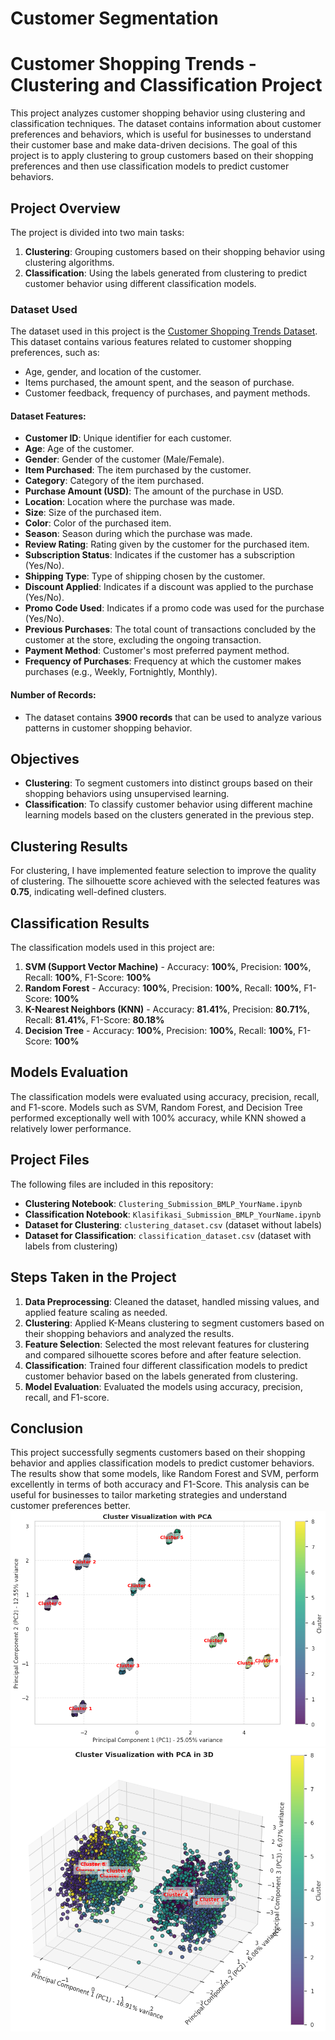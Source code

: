 # Customer Segmentation
# Customer Shopping Trends - Clustering and Classification Project

This project analyzes customer shopping behavior using clustering and classification techniques. The dataset contains information about customer preferences and behaviors, which is useful for businesses to understand their customer base and make data-driven decisions. The goal of this project is to apply clustering to group customers based on their shopping preferences and then use classification models to predict customer behaviors.

## Project Overview

The project is divided into two main tasks:
1. **Clustering**: Grouping customers based on their shopping behavior using clustering algorithms.
2. **Classification**: Using the labels generated from clustering to predict customer behavior using different classification models.

### **Dataset Used**
The dataset used in this project is the [Customer Shopping Trends Dataset](https://www.kaggle.com/datasets/iamsouravbanerjee/customer-shopping-trends-dataset). This dataset contains various features related to customer shopping preferences, such as:
- Age, gender, and location of the customer.
- Items purchased, the amount spent, and the season of purchase.
- Customer feedback, frequency of purchases, and payment methods.

#### **Dataset Features:**
- **Customer ID**: Unique identifier for each customer.
- **Age**: Age of the customer.
- **Gender**: Gender of the customer (Male/Female).
- **Item Purchased**: The item purchased by the customer.
- **Category**: Category of the item purchased.
- **Purchase Amount (USD)**: The amount of the purchase in USD.
- **Location**: Location where the purchase was made.
- **Size**: Size of the purchased item.
- **Color**: Color of the purchased item.
- **Season**: Season during which the purchase was made.
- **Review Rating**: Rating given by the customer for the purchased item.
- **Subscription Status**: Indicates if the customer has a subscription (Yes/No).
- **Shipping Type**: Type of shipping chosen by the customer.
- **Discount Applied**: Indicates if a discount was applied to the purchase (Yes/No).
- **Promo Code Used**: Indicates if a promo code was used for the purchase (Yes/No).
- **Previous Purchases**: The total count of transactions concluded by the customer at the store, excluding the ongoing transaction.
- **Payment Method**: Customer's most preferred payment method.
- **Frequency of Purchases**: Frequency at which the customer makes purchases (e.g., Weekly, Fortnightly, Monthly).

#### **Number of Records**:
- The dataset contains **3900 records** that can be used to analyze various patterns in customer shopping behavior.

## **Objectives**
- **Clustering**: To segment customers into distinct groups based on their shopping behaviors using unsupervised learning.
- **Classification**: To classify customer behavior using different machine learning models based on the clusters generated in the previous step.

## **Clustering Results**
For clustering, I have implemented feature selection to improve the quality of clustering. The silhouette score achieved with the selected features was **0.75**, indicating well-defined clusters.

## **Classification Results**
The classification models used in this project are:
1. **SVM (Support Vector Machine)** - Accuracy: **100%**, Precision: **100%**, Recall: **100%**, F1-Score: **100%**
2. **Random Forest** - Accuracy: **100%**, Precision: **100%**, Recall: **100%**, F1-Score: **100%**
3. **K-Nearest Neighbors (KNN)** - Accuracy: **81.41%**, Precision: **80.71%**, Recall: **81.41%**, F1-Score: **80.18%**
4. **Decision Tree** - Accuracy: **100%**, Precision: **100%**, Recall: **100%**, F1-Score: **100%**

## **Models Evaluation**
The classification models were evaluated using accuracy, precision, recall, and F1-score. Models such as SVM, Random Forest, and Decision Tree performed exceptionally well with 100% accuracy, while KNN showed a relatively lower performance.

## **Project Files**
The following files are included in this repository:
- **Clustering Notebook**: `Clustering_Submission_BMLP_YourName.ipynb`
- **Classification Notebook**: `Klasifikasi_Submission_BMLP_YourName.ipynb`
- **Dataset for Clustering**: `clustering_dataset.csv` (dataset without labels)
- **Dataset for Classification**: `classification_dataset.csv` (dataset with labels from clustering)

## **Steps Taken in the Project**
1. **Data Preprocessing**: Cleaned the dataset, handled missing values, and applied feature scaling as needed.
2. **Clustering**: Applied K-Means clustering to segment customers based on their shopping behaviors and analyzed the results.
3. **Feature Selection**: Selected the most relevant features for clustering and compared silhouette scores before and after feature selection.
4. **Classification**: Trained four different classification models to predict customer behavior based on the labels generated from clustering.
5. **Model Evaluation**: Evaluated the models using accuracy, precision, recall, and F1-score.

## **Conclusion**
This project successfully segments customers based on their shopping behavior and applies classification models to predict customer behaviors. The results show that some models, like Random Forest and SVM, perform excellently in terms of both accuracy and F1-Score. This analysis can be useful for businesses to tailor marketing strategies and understand customer preferences better.
![Alien Shooter Logo](Visualisasi/PCA_2D.png)
![Alien Shooter Logo](Visualisasi/PCA_3D.png)


